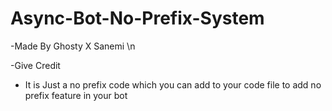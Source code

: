 # Async-Bot-No-Prefix-System
-Made By Ghosty X Sanemi \n




-Give Credit
- It is Just a no prefix code which you can add to your code file to add no prefix feature in your bot

